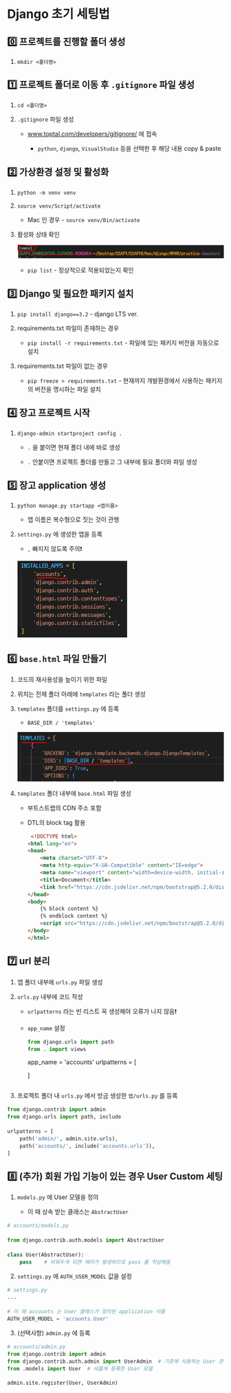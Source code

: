 # Django 초기 세팅법

## 0️⃣ 프로젝트를 진행할 폴더 생성

1. `mkdir <폴더명>`

## 1️⃣ 프로젝트 폴더로 이동 후 `.gitignore` 파일 생성

1. `cd <폴더명>`

2. `.gitignore` 파일 생성
   
   * www.toptal.com/developers/gitignore/ 에 접속
     
     * `python`, `django`, `VisualStudio` 등을 선택한 후 해당 내용 copy & paste

## 2️⃣ 가상환경 설정 및 활성화

1. `python -m venv venv`

2. `source venv/Script/activate`
   
   * Mac 인 경우 - `source venv/Bin/activate`

3. 활성화 상태 확인
   
   ![](Django%20초기%20세팅법_assets/2022-09-08-22-23-38-image.png)
   
   * `pip list` - 정상적으로 적용되었는지 확인

## 3️⃣ Django 및 필요한 패키지 설치

1. `pip install django==3.2` - django LTS ver.

2. requirements.txt 파일이 존재하는 경우
   
   * `pip install -r requirements.txt` - 파일에 있는 패키지 버전을 자동으로 설치

3. requirements.txt 파일이 없는 경우
   
   * `pip freeze > requirements.txt` - 현재까지 개발환경에서 사용하는 패키지의 버전을 명시하는 파일 설치

## 4️⃣ 장고 프로젝트 시작

1. `django-admin startproject config .` 
   
   * `.` 을 붙이면 현재 폴더 내에 바로 생성
   
   * `.` 안붙이면 프로젝트 폴더를 만들고 그 내부에 필요 폴더와 파일 생성

## 5️⃣ 장고 application 생성

1. `python manage.py startapp <앱이름>`
   
   * 앱 이름은 복수형으로 짓는 것이 관행

2. `settings.py` 에 생성한 앱을 등록
   
   * `,` 빠지지 않도록 주의❗
   
   ![](Django%20초기%20세팅법_assets/2022-09-08-22-36-42-image.png)

## 6️⃣ `base.html` 파일 만들기

1. 코드의 재사용성을 높이기 위한 파일

2. 위치는 전체 폴더 아래에 `templates` 라는 폴더 생성

3. `templates` 폴더를 `settings.py` 에 등록
   
   * `BASE_DIR / 'templates'`
   
   ![](Django%20초기%20세팅법_assets/2022-09-08-22-33-29-image.png)

4. `templates` 폴더 내부에 `base.html` 파일 생성
   
   * 부트스트랩의 CDN 주소 포함
   
   * DTL의 block tag 활용
     
     ```html
      <!DOCTYPE html>
     <html lang="en">
     <head>
         <meta charset="UTF-8">
         <meta http-equiv="X-UA-Compatible" content="IE=edge">
         <meta name="viewport" content="width=device-width, initial-scale=1.0">
         <title>Document</title>
         <link href="https://cdn.jsdelivr.net/npm/bootstrap@5.2.0/dist/css/bootstrap.min.css" rel="stylesheet" integrity="sha384-gH2yIJqKdNHPEq0n4Mqa/HGKIhSkIHeL5AyhkYV8i59U5AR6csBvApHHNl/vI1Bx" crossorigin="anonymous">
     </head>
     <body>
         {% block content %}
         {% endblock content %}
         <script src="https://cdn.jsdelivr.net/npm/bootstrap@5.2.0/dist/js/bootstrap.bundle.min.js" integrity="sha384-A3rJD856KowSb7dwlZdYEkO39Gagi7vIsF0jrRAoQmDKKtQBHUuLZ9AsSv4jD4Xa" crossorigin="anonymous"></script>
     </body>
     </html>
     ```

## 7️⃣ url 분리

1. 앱 폴더 내부에 `urls.py` 파일 생성

2. `urls.py` 내부에 코드 작성
   
   * `urlpatterns` 라는 빈 리스트 꼭 생성해야 오류가 나지 않음❗
   
   * `app_name` 설정
     
     ```python
     from django.urls import path
     from . import views
     ```

     app_name = 'accounts'
     urlpatterns = [
    
     ]
    
    
     ```

3. 프로젝트 폴더 내 `urls.py` 에서 방금 생성한 `앱/urls.py` 를 등록

```python
from django.contrib import admin
from django.urls import path, include

urlpatterns = [
    path('admin/', admin.site.urls),
    path('accounts/', include('accounts.urls')),
]
```

## 8️⃣ (추가) 회원 가입 기능이 있는 경우 User Custom 세팅

1. `models.py` 에 User 모델을 정의
   
   * 이 때 상속 받는 클래스는 `AbstractUser`

```python
# accounts/models.py

from django.contrib.auth.models import AbstractUser

class User(AbstractUser):
    pass    # 비워두게 되면 에러가 발생하므로 pass 를 작성해둠
```

2. `settings.py` 에 `AUTH_USER_MODEL` 값을 설정

```python
# settings.py
...

# 이 때 accounts 는 User 클래스가 정의된 application 이름
AUTH_USER_MODEL = 'accounts.User'
```

3. (선택사항) `admin.py` 에 등록

```python
# accounts/admin.py
from django.contrib import admin
from django.contrib.auth.admin import UserAdmin  # 기존에 사용하는 User 관리 interface 설정
from .models import User  # 새롭게 등록한 User 모델

admin.site.register(User, UserAdmin)
```
